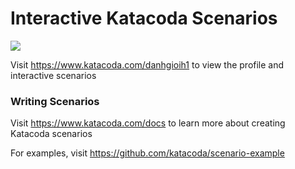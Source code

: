# Interactive Katacoda Scenarios

[![](http://shields.katacoda.com/katacoda/danhgioih1/count.svg)](https://www.katacoda.com/danhgioih1 "Get your profile on Katacoda.com")

Visit https://www.katacoda.com/danhgioih1 to view the profile and interactive scenarios

### Writing Scenarios
Visit https://www.katacoda.com/docs to learn more about creating Katacoda scenarios

For examples, visit https://github.com/katacoda/scenario-example
